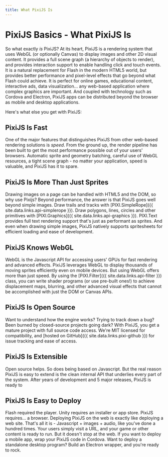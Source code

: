 ```yaml
---
title: What PixiJS Is
---
```

# PixiJS Basics - What PixiJS Is

So what exactly *is* PixiJS?  At its heart, PixiJS is a rendering system that uses WebGL (or optionally Canvas) to display images and other 2D visual content.  It provides a full scene graph (a hierarchy of objects to render), and provides interaction support to enable handling click and touch events.  It is a natural replacement for Flash in the modern HTML5 world, but provides better performance and pixel-level effects that go beyond what Flash could achieve.  It is perfect for online games, educational content, interactive ads, data visualization... any web-based application where complex graphics are important.  And coupled with technology such as Cordova and Electron, PixiJS apps can be distributed beyond the browser as mobile and desktop applications.

Here's what else you get with PixiJS:

## PixiJS Is Fast

One of the major features that distinguishes PixiJS from other web-based rendering solutions is *speed*.  From the ground up, the render pipeline has been built to get the most performance possible out of your users' browsers.  Automatic sprite and geometry batching, careful use of WebGL resources, a tight scene graph - no matter your application, speed is valuable, and PixiJS has it to spare.

## PixiJS Is More Than Just Sprites

Drawing images on a page can be handled with HTML5 and the DOM, so why use Pixijs?  Beyond performance, the answer is that PixiJS goes well beyond simple images.  Draw trails and tracks with [PIXI.SimpleRope]({{ site.data.links.api-simplerope }}).  Draw polygons, lines, circles and other primitives with [PIXI.Graphics]({{ site.data.links.api-graphics }}).  PIXI.Text provides full text rendering support that's just as performant as sprites.  And even when drawing simple images, PixiJS natively supports spritesheets for efficient loading and ease of development.

## PixiJS Knows WebGL

WebGL is the Javascript API for accessing users' GPUs for fast rendering and advanced effects.  PixiJS leverages WebGL to display thousands of moving sprites efficiently even on mobile devices.  But using WebGL offers more than just speed.  By using the [PIXI.Filter]({{ site.data.links.api-filter }}) class, you can write shader programs (or use pre-built ones!) to achieve displacement maps, blurring, and other advanced visual effects that cannot be accomplished with just the DOM or Canvas APIs.

## PixiJS Is Open Source

Want to understand how the engine works?  Trying to track down a bug?  Been burned by closed-source projects going dark?  With PixiJS, you get a mature project with full source code access.  We're MIT licensed for compatibility, and [hosted on GitHub]({{ site.data.links.pixi-github }}) for issue tracking and ease of access.

## PixiJS Is Extensible

Open source helps.  So does being based on Javascript.  But the real reason PixiJS is easy to extend is the clean internal API that underlies every part of the system.  After years of development and 5 major releases, PixiJS is ready to 

## PixiJS Is Easy to Deploy

Flash required the player.  Unity requires an installer or app store.  PixiJS requires... a browser.  Deploying PixiJS on the web is exactly like deploying a web site.  That's all it is - Javascript + images + audio, like you've done a hundred times.  Your users simply visit a URL, and your game or other content is ready to run.  But it doesn't stop at the web.  If you want to deploy a mobile app, wrap your PixiJS code in Cordova.  Want to deploy a standalone desktop program?  Build an Electron wrapper, and you're ready to rock.
